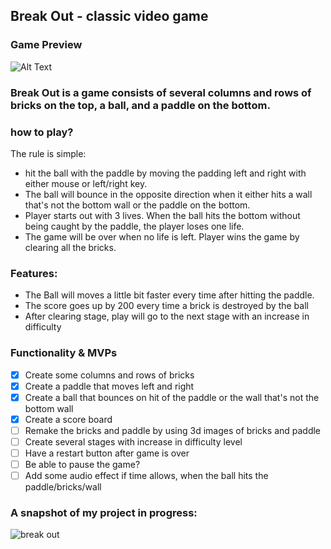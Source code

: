 ## Break Out - classic video game 
### Game Preview
![Alt Text](https://media.giphy.com/media/4NrBSWb5x4qTAYtHX1/giphy.gif)
### Break Out is a game consists of several columns and rows of bricks on the top, a ball, and a paddle on the bottom.
### how to play?
The rule is simple: 
* hit the ball with the paddle by moving the padding left and right with either mouse or left/right key.
* The ball will bounce in the opposite direction when it either hits a wall that's not the bottom wall or the paddle on the bottom.
* Player starts out with 3 lives. When the ball hits the bottom without being caught by the paddle, the player loses one life. 
* The game will be over when no life is left. Player wins the game by clearing all the bricks.
### Features:
* The Ball will moves a little bit faster every time after hitting the paddle.
* The score goes up by 200 every time a brick is destroyed by the ball
* After clearing stage, play will go to the next stage with an increase in difficulty
### Functionality & MVPs
- [x] Create some columns and rows of bricks
- [x] Create a paddle that moves left and right
- [x] Create a ball that bounces on hit of the paddle or the wall that's not the bottom wall
- [x] Create a score board
- [ ] Remake the bricks and paddle by using 3d images of bricks and paddle
- [ ] Create several stages with increase in difficulty level
- [ ] Have a restart button after game is over
- [ ] Be able to pause the game?
- [ ] Add some audio effect if time allows, when the ball hits the paddle/bricks/wall

### A snapshot of my project in progress:
![break out](https://scontent-sjc3-1.xx.fbcdn.net/v/t1.0-9/39608492_1791046224323917_7967867476060930048_n.jpg?_nc_cat=0&oh=2b63cce80e66879823598da6662e6b93&oe=5BF934CB)



